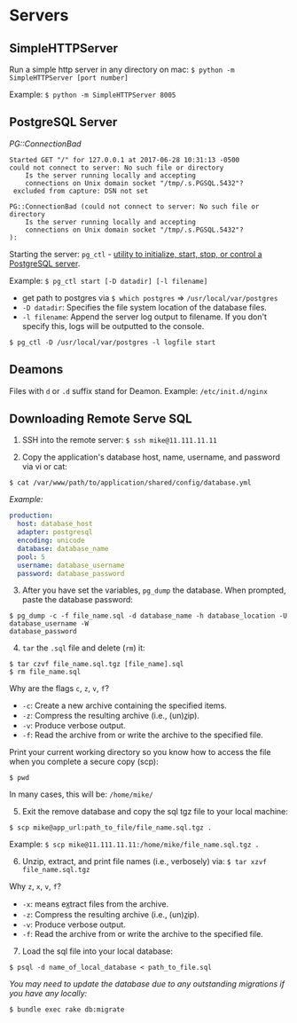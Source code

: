 # Servers

## SimpleHTTPServer

Run a simple http server in any directory on mac: `$ python -m SimpleHTTPServer [port number]`

Example: `$ python -m SimpleHTTPServer 8005`

## PostgreSQL Server

*PG::ConnectionBad*
```Unix
Started GET "/" for 127.0.0.1 at 2017-06-28 10:31:13 -0500
could not connect to server: No such file or directory
	Is the server running locally and accepting
	connections on Unix domain socket "/tmp/.s.PGSQL.5432"?
 excluded from capture: DSN not set

PG::ConnectionBad (could not connect to server: No such file or directory
	Is the server running locally and accepting
	connections on Unix domain socket "/tmp/.s.PGSQL.5432"?
):
```

Starting the server: `pg_ctl` - [utility to initialize, start, stop, or control a PostgreSQL server](https://www.postgresql.org/docs/9.5/static/app-pg-ctl.html).

Example: `$ pg_ctl start [-D datadir] [-l filename]`
* get path to postgres via `$ which postgres` => `/usr/local/var/postgres`
* `-D datadir`: Specifies the file system location of the database files.
* `-l filename`: Append the server log output to filename.
If you don't specify this, logs will be outputted to the console.

```Unix
$ pg_ctl -D /usr/local/var/postgres -l logfile start
```

## Deamons

Files with `d` or `.d` suffix stand for Deamon.
Example: `/etc/init.d/nginx`

## Downloading Remote Serve SQL

1. SSH into the remote server: `$ ssh mike@11.111.11.11`

2. Copy the application's database host, name, username, and password via vi or cat:

`$ cat /var/www/path/to/application/shared/config/database.yml`

*Example:*
```yml
production:
  host: database_host
  adapter: postgresql
  encoding: unicode
  database: database_name
  pool: 5
  username: database_username
  password: database_password
```

3. After you have set the variables, `pg_dump` the database. When prompted, paste the database password:

```Unix
$ pg_dump -c -f file_name.sql -d database_name -h database_location -U database_username -W
database_password
```

4. `tar` the `.sql` file and delete (`rm`) it:

```Unix
$ tar czvf file_name.sql.tgz [file_name].sql
$ rm file_name.sql
```

Why are the flags `c`, `z`, `v`, `f`?

* `-c`: Create a new archive containing the specified items.
* `-z`: Compress the resulting archive (i.e., (un)z̲ip).
* `-v`: Produce verbose output.
* `-f`: Read the archive from or write the archive to the specified file.

Print your current working directory so you know how to access the file when you complete a secure copy (scp):

`$ pwd`

In many cases, this will be: `/home/mike/`

5. Exit the remove database and copy the sql tgz file to your local machine:

`$ scp mike@app_url:path_to_file/file_name.sql.tgz .`

Example: `$ scp mike@11.111.11.11:/home/mike/file_name.sql.tgz .`

6. Unzip, extract, and print file names (i.e., verbosely) via: `$ tar xzvf file_name.sql.tgz`

Why `z`, `x`, `v`, `f`?

* `-x`: means ex̲tract files from the archive.
* `-z`: Compress the resulting archive (i.e., (un)z̲ip).
* `-v`: Produce verbose output.
* `-f`: Read the archive from or write the archive to the specified file.

7. Load the sql file into your local database:

`$ psql -d name_of_local_database < path_to_file.sql`

_You may need to update the database due to any outstanding migrations if you have any locally:_

```Unix
$ bundle exec rake db:migrate
```
